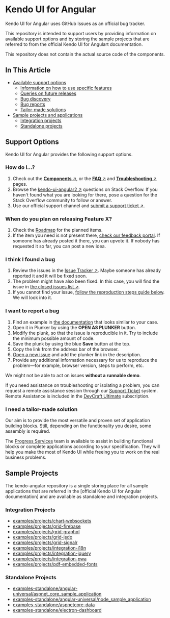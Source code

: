 # Kendo UI for Angular

Kendo UI for Angular uses GitHub Issues as an official bug tracker.

This repository is intended to support users by providing information on available support options and by storing the sample projects that are referred to from the official Kendo UI for Angulart documentation.

This repository does not contain the actual source code of the components.

## In This Article

* [Available support options](#support-options)
    * [Information on how to use specific features](#how-do-i)
    * [Queries on future releases](#when-do-you-plan-on-releasing-feature-x)
    * [Bug discovery](#i-think-i-found-a-bug)
    * [Bug reports](#i-want-to-report-a-bug)
    * [Tailor-made solutions](#i-need-a-tailor-made-solution)
* [Sample projects and applications](#sample-projects)
    * [Integration projects](#integration-projects)
    * [Standalone projects](#standalone-projects)

## Support Options

Kendo UI for Angular provides the following support options.

### How do I...?

1. Check out the [**Components** &nearr;](http://www.telerik.com/kendo-angular-ui/components/), or the [**FAQ** &nearr;](http://www.telerik.com/kendo-angular-ui/components/faq/) and [**Troubleshooting** &nearr;](http://www.telerik.com/kendo-angular-ui/components/troubleshooting/) pages.
1. Browse the [kendo-ui-angular2 &nearr;](http://stackoverflow.com/questions/tagged/kendo-ui-angular2) questions on Stack Overflow. If you haven't found what you are looking for there, pose a question for the Stack Overflow community to follow or answer.
1. Use our official support channel and [submit a support ticket &nearr;](https://www.telerik.com/account/support-tickets).

### When do you plan on releasing Feature X?

1. Check the [Roadmap](http://www.telerik.com/kendo-angular-ui/roadmap/) for the planned items.
1. If the item you need is not present there, [check our feedback portal](https://feedback.telerik.com/kendo-angular-ui). If someone has already posted it there, you can upvote it. If nobody has requested it so far, you can post a new idea.

### I think I found a bug

1. Review the issues in the [Issue Tracker &nearr;](https://github.com/telerik/kendo-angular/issues). Maybe someone has already reported it and it will be fixed soon.
1. The problem might have also been fixed. In this case, you will find the issue in [the closed issues list &nearr;](https://github.com/telerik/kendo-angular/issues?q=is%3Aissue+is%3Aclosed).
1. If you cannot find your issue, [follow the reproduction steps guide below](#i-want-to-report-a-bug). We will look into it.

### I want to report a bug

1. Find an example in [the documentation](http://www.telerik.com/kendo-angular-ui/components/) that looks similar to your case.
1. Open it in Plunker by using the **OPEN AS PLUNKER** button.
1. Modify the plunk, so that the issue is reproducible in it. Try to include the minimum possible amount of code.
1. Save the plunk by using the blue **Save** button at the top.
1. Copy the link from the address bar of the browser.
1. [Open a new issue](https://github.com/telerik/kendo-angular/issues/new) and add the plunker link in the description.
1. Provide any additional information necessary for us to reproduce the problem&mdash;for example, browser version, steps to perform, etc.

We might not be able to act on issues **without a runnable demo**.

If you need assistance on troubleshooting or isolating a problem, you can request a remote assistance session through our [Support Ticket](https://www.telerik.com/account/support-tickets) system. Remote Assistance is included in the [DevCraft Ultimate](http://www.telerik.com/purchase/kendo-ui) subscription.

### I need a tailor-made solution

Our aim is to provide the most versatile and proven set of application building blocks. Still, depending on the functionality you desire, some assembly is required.

The [Progress Services](https://www.progress.com/services) team is available to assist in building functional blocks or complete applications according to your specification. They will help you make the most of Kendo UI while freeing you to work on the real business problems.

## Sample Projects

The kendo-angular repository is a single storing place for all sample applications that are referred in the [official Kendo UI for Angular documentation] and are available as standalone and integration projects.

### Integration Projects

* [examples/projects/chart-websockets](https://github.com/telerik/kendo-angular/tree/migrate-cli-samples/examples/projects/chart-websockets)
* [examples/projects/grid-firebase](https://github.com/telerik/kendo-angular/tree/migrate-cli-samples/examples/projects/grid-firebase)   
* [examples/projects/grid-graphql](https://github.com/telerik/kendo-angular/tree/migrate-cli-samples/examples/projects/grid-graphql)    
* [examples/projects/grid-jsdo](https://github.com/telerik/kendo-angular/tree/migrate-cli-samples/examples/projects/grid-jsdo)
* [examples/projects/grid-signalr](https://github.com/telerik/kendo-angular/tree/migrate-cli-samples/examples/projects/grid-signalr)  
* [examples/projects/integration-i18n](https://github.com/telerik/kendo-angular/tree/migrate-cli-samples/examples/projects/integration-i18n)
* [examples/projects/integration-jquery](https://github.com/telerik/kendo-angular/tree/migrate-cli-samples/examples/projects/integration-jquery)
* [examples/projects/integration-pwa](https://github.com/telerik/kendo-angular/tree/migrate-cli-samples/examples/projects/integration-pwa)
* [examples/projects/pdf-embedded-fonts](https://github.com/telerik/kendo-angular/tree/migrate-cli-samples/examples/projects/pdf-embedded-fonts)

### Standalone Projects

* [examples-standalone/angular-universal/aspnet_core_sample_application](https://github.com/telerik/kendo-angular/tree/migrate-cli-samples/examples-standalone/angular-universal/aspnet_core_sample_application)
* [examples-standalone/angular-universal/node_sample_application](https://github.com/telerik/kendo-angular/tree/migrate-cli-samples/examples-standalone/angular-universal/node_sample_application)
* [examples-standalone/aspnetcore-data](https://github.com/telerik/kendo-angular/tree/migrate-cli-samples/examples-standalone/aspnetcore-data)
* [examples-standalone/electron-dashboard](https://github.com/telerik/kendo-angular/tree/migrate-cli-samples/examples-standalone/electron-dashboard)
